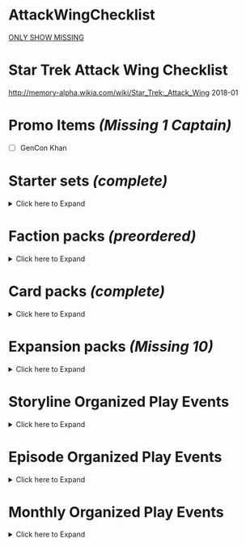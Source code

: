 # AttackWingChecklist

[ONLY SHOW MISSING](https://github.com/mirrorspock/AttackWingChecklist/blob/master/missing_only.md)


# Star Trek Attack Wing Checklist
http://memory-alpha.wikia.com/wiki/Star_Trek:_Attack_Wing
2018-01

# Promo Items *(Missing 1 Captain)*
- [ ] GenCon Khan

# Starter sets *(complete)*
<details><summary>Click here to Expand</summary>

## Starter Set *(complete)*
- [x] IKS Maht-H'a – Vor'cha-class
- [x] IRW Khazara – D'deridex-class
- [x] USS Enterprise-D – Galaxy-class

## Federation vs Klingons Starter Set *(complete)*
- [x] IKS Vorn – Klingon Bird-of-Prey
- [x] K'mpec's Attack Cruiser – Vor'cha-class
- [x] USS Enterprise-D – Galaxy-class
- [x] USS Sutherland – Nebula-class

</details>

# Faction packs *(preordered)*
<details><summary>Click here to Expand</summary>

## Star Trek: Attack Wing - Independent Faction Pack
- [x] TBA – B'rel-class (Ferengi commandeered)
- [x] TBA – D'kora-class
- [x] TBA – Ferengi shuttle

## Star Trek: Attack Wing – Dominion Faction Pack
- [x] 2nd Division Battleship – Dominion battleship
- [x] 2nd Wing Patrol Ship – Jem'Hadar fighter
- [x] 3rd Division Battle Cruiser – Dominion battle cruiser
- [x] 6th Wing Patrol Ship – Jem'Hadar fighter

## Star Trek: Attack Wing – Romulan Faction Pack
- [x] IRW Suran – Reman warbird
- [x] Jarok's Scout Vessel – Scout ship
- [x] Mirok's Science Vessel – Science vessel
- [x] PWB Tomal – D'deridex-class

## Star Trek: Attack Wing – Mirror Universe Faction Pack: The Kelvin Timeline 
- [x] TBA – Constitution class (alternate reality)
- [x] TBA – Klingon warbird

## Star Trek: Attack Wing – Independent Faction Pack: A Motley Fleet (2018)
- [x] TBA – Andorian battle cruiser
- [x] TBA – Maquis raider
- [x] TBA – Species 116 Dauntless-class
- [x] TBA – Vidiian warship

## Star Trek: The Animated Series – July 2018 *(preordered)*
- [ ] TBA × 4

## Borg – August 2018 *(preordered)*
- [ ] TBA – Assimilated Galaxy-class
- [ ] TBA – Assimilated Intrepid-class
- [ ] TBA – Scout ship
- [ ] TBA – Sphere

</details>

# Card packs *(complete)*
<details><summary>Click here to Expand</summary>

## September 2017 – Wave 1 *(complete)*
- [x] Cardassian ATR-4107 – Dreadnought
- [x] Oberth-class – USS Grissom
- [x] Raptor-class – IKS Ves Batlh
- [x] Romulan drone ship – Prototype 02

## January 2018 – Wave 2 *(complete)*
- [x] Borg Octahedron (Borg Queen's vessel)
- [x] Goss' Marauder D'kora-class

## March 2018 – Wave 3 *(complete)*
- [x] Jem'Hadar fighter
- [x] Gorn raider

## May 2018 – Wave 4 *(complete)*
- [x] Federation Attack Fighter Squadron
- [x] Hirogen warship

</details>


# Expansion packs *(Missing 10)*
<details><summary>Click here to Expand</summary>

## Bajoran *(complete)*
- [x] Denorios – Lightship
- [x] Interceptor Five – Interceptor
- [x] Ratosha – Scoutship

## Borg *(complete)*
- [x] Cube 112 – Cube
- [x] Cube 384 – Cube with Sphere port
- [x] Queen Vessel Prime – Octahedron (Queen's vessel)
- [x] Scout 608 – Scout ship
- [x] Soong – Type 03
- [x] Sphere 936 – Sphere (with Cube 384)
- [x] Sphere 4270 – Sphere
- [x] Tactical Cube 138 – Tactical cube

## Dominion *(complete)*
- [x] 1st Wave Attack Fighters – Cardassian Hideki-class Attack Squadron
- [x] 2nd Division Cruiser – Dominion battle cruiser
- [x] 4th Division Battleship – Dominion battleship
- [x] 5th Wing Patrol Ship – Jem'Hadar fighter
- [x] Dreadnought – Cardassian ATR-4107
- [x] Gor Portas (β) – Breen warship
- [x] Koranak – Cardassian Keldon-class
- [x] Kraxon – Cardassian Galor-class
- [x] Reklar – Cardassian Galor-class
- [x] Robinson (β) – Jem'Hadar fighter

## Federation *(missing 3)*
- [x] Deep Space 9 – Nor-class station
- [x] Delta Flyer – Delta Flyer-type
- [x] Enterprise NX-01 – NX-class
- [x] Fighter Squadron 6 – Attack Fighter Squadron
- [x] USS Defiant – Defiant-class
- [x] USS Enterprise – Constitution-class
- [x] USS Enterprise – Constitution-class refit
- [x] USS Enterprise-B – Excelsior-class
- [x] USS Enterprise-E – Sovereign-class
- [x] USS Equinox – Nova-class
- [x] USS Excelsior – Excelsior-class
- [x] USS Hathaway – Constellation-class
- [x] USS Montgolfier (β) – Saber-class
- [x] USS Pegasus – Oberth-class
- [x] USS Phoenix – Nebula-class
- [x] USS Prometheus – Prometheus-class
- [x] USS Reliant – Miranda-class
- [x] USS Thunderchild – Akira-class
- [ ] **USS Valiant – Defiant-class**
- [x] USS Venture – Galaxy-class
- [x] USS Voyager – Intrepid-class

## Ferengi *(complete)*
- [x] Kreechta – D'kora-class
- [x] Quark's Treasure – Shuttle

## Independent *(missing 1)*
- [x] Alpha Hunter – Hirogen warship
- [x] Fina Prime – Vidiian warship
- [x] Gornarus – Gorn raider
- [x] Kumari – Andorian battle cruiser
- [x] Kyana Prime – Krenim timeship
- [ ] **Tholia One (β) – Tholian ship (22nd century)**
- [x] USS Dauntless – Species 116 Dauntless-class
- [x] Val Jean – Maquis raider

## Kazon *(missing 2)*
- [ ] Halik Raider – Raider
- [x] Nistrim Raider – Raider
- [x] Ogla-Razik – Predator-class

## Klingon *(missing 4)*
- [x] Chang's Bird-of-Prey – prototype Bird-of-Prey
- [x] IKS Amar – K't'inga-class
- [?] IKS Drovana – Vor'cha-class
- [x] IKS Gr'oth – D7-class
- [ ] **IKS Klothos – D7-class**
- [x] IKS Koraga – K'vort-class
- [ ] **IKS Kronos One – K't'inga-class**
- [x] IKS Negh'Var – Negh'Var-class
- [x] IKS Ning'tao – B'rel-class
- [x] IKS Rotarran – B'rel-class
- [x] IKS Somraw – Raptor-class
- [x] IKS T'Ong – K't'inga-class

## Mirror Universe *(complete)*
- [x] ISS Avenger – NX-class
- [x] ISS Defiant – Defiant-class
- [x] ISS Enterprise – Constitution-class
- [x] Regent's Flagship – Negh'Var-class
- [x] USS Pasteur – Olympic-class

## Romulan *(missing 5)*
- [x] Gal Gath'thong (β) – Bird-of-Prey (23rd century)
- [ ] **IRW Algeron – D7-class**
- [ ] **IRW Devoras – D'deridex-class**
- [x] IRW Haakona – D'deridex-class
- [ ] **IRW Jazkal – Bird-of-Prey (22nd century)**
- [x] IRW Praetus – Bird-of-Prey (22nd century)
- [x] IRW Valdore – Valdore-type
- [x] IRW Vrax – Valdore-type
- [x] Prototype 01 – Drone-ship**
- [x] RIS Apnex (β) – Science vessel
- [ ] **RIS Pi – Scout ship**
- [ ] **RIS Talvath – Science vessel**
- [x] RIS Vo (β) – Scout ship
- [x] Scimitar – Reman warbird
- [x] Scorpion 4 – Scorpion-class Attack Fighter Squadron

## Species 8472 *(complete)*
- [x] Bioship Alpha – Bio-ship
- [x] Bioship Beta – Bio-ship

## Vulcan *(complete)*
- [x] D'kyr – D'kyr-type
- [x] Ni'Var – Suurok-class

## Xindi *(complete)*
- [x] Calindra – Xindi-Aquatic cruiser
- [x] Muratas – Xindi-Reptilian warship
- [x] Orassin – Xindi-Insectoid starship
- [x] Weapon Zero – Sphere weapon

</details>


# Storyline Organized Play Events

<details><summary>Click here to Expand</summary>

# The Dominion War *(missing 5 ships, 1 resource, 2 extras)*

## October 2013 – Operation Return
- [ ] **Krayton – D'Kora-class**
- [x] Elite Attack dice/Reference cards
- [x] Deep Space 9 oversized token and cards

## November 2013 – The Battle of Chin'toka
- [ ] **IKS Ch'Tang – B'rel-class**
- [x] Map Elements 4 Turret Tokens, Planet and Debris.
- [x] Command tokens and cards/Reference cards
- [x] Red Shirt Crew Upgrade promo cards

## December 2013 – The Siege of AR-558
- [ ] **PWB Aj'rmr – D'deridex-class**
- [x] Reinforcements sideboards/Reference cards
- [ ] 4 bases and 8 pegs in 4 colors

## January 2014 – The Attack On Earth
- [x] USS Sutherland – Nebula-class
- [x] Flagship set with 4 Flagship cards, 1 Reference card, 1 base, and 2 black pegs
- [x] Token Set, Planet Earth, HQ and defence

## February 2014 – The Battle of Cardassia
- [x] Rav Laerst (β) – Breen warship
- [ ] **Hideki-class Attack Squadron Resource (3-ship model), 1 Reference card, Ship card/token**
- [x] Map element sets × 6 (turret tokens)

## March 2014 – The Last Battle of Deep Space 9
- [ ] **Akorem – Bajoran scoutship**
- [x] Federation Attack Squadron Resource (3-ship model), 1 Reference card, Ship card/token
- [x] Deep Space 9 token and cards
- [x] Map element sets × 6 (ds9)

## Grand Prize
- [ ] Deep Space 9 – 12-inch diameter Nor-Class space station (model)

# The Collective *(missing 1 ships, 2 extras)*

## July 2014 – First Contact
- [x] Ti'Mur – Suurok-class
- [x] Counter Attack dice
- [x] Map element sets (card cube)

## August 2014 – The Battle of Wolf 359
- [ ] **USS Raven – Aerie-class (Raven type)**
- [x] Fleet Captain cards
- [ ] Map element sets (card cube and debris)

## September 2014 – The Battle of Sector 001
- [x] USS Stargazer – Constellation-class
- [x] Officer cards
- [x] Map element sets (card cube)

## Randomized Expansion Ships
- [x] 3rd Wing Attack Ship – Jem'Hadar fighter
- [x] Gavroche – Maquis raider
- [x] IKS B'Moth – K't'inga-class
- [x] IRW Vorta Vor – Romulan Bird-of-Prey (23rd century)
- [x] USS Yeager – Saber-class

## Grand Prize
- [x] Assimilation Target Prime – Partially-assimilated USS Enterprise-D

# Resistance Is Futile *(missing 1 ship)*

## October 2014 – Dark Frontier
- [x] IRW Avatar of Tomed (β) – Assimilated D'deridex-class
- [x] Improved Shields cards with Reference cards

## November 2014 – Unimatrix Zero
- [x] Assimilated Vessel 80279 – Assimilated B'rel-class
- [x] Advanced Targeting Systems cards with Reference cards

## December 2014 – Endgame
- [x] Assimilated Vessel 64758 – Assimilated Galor-class
- [x] High Yield Photon Torpedoes cards with Reference cards
- [x] Map element (transwarp hub)

## Randomized Expansion Ships
- [x] Bok's Marauder – D'Kora-class
- [x] Prakesh – Galor-class (mirror universe)
- [x] Relora Sankur – Predator-class
- [x] Scout 255 – Borg scout ship
- [x] Tal'Kir – D'kyr-type

## Grand Prize
- [x] Tactical Cube 001 – Borg tactical cube

# The Q-Continuum *(Complete)*

## April 2015 – Encounter at Farpoint
- [x] USS Hood – Excelsior-class
- [x] Evasive Action template with Reference cards
- [x] Map element sets – Q-Continuum cards

## May 2015 – Deja Q
- [x] IKS Korinar – B'rel-class
- [x] Damage Control Team cards

## June 2015 – All Good Things
- [x] IRW Terix – D'deridex-class (mirror universe)
- [x] Ready Room cards

## Grand Prize
- [x] Q-Continuum card pack

# Temporal Cold War *(missing 9 blind ships, 1 Card pack)*

## Randomized Expansion Ships
- [ ] **Aldara - a Cardassian Galor class ship**
- [ ] **Bioship Omega - a Species 8472 bioship class ship**
- [ ] **I.K.S. Buruk - a Klingon K'Vort class ship**
- [x] I.K.S. Toh'Kaht - a Mirror Universe Vor'cha class ship**
- [ ] **Interceptor 8 - a Bajoran Interceptor class ship**
- [ ] **I.R.W. Belak - a D'deridex class ship**
- [ ] **Nistrim-Culluh - a Kazon Predator class ship**
- [ ] **Nunk's Marauder - a Ferengi D'Kora class ship**
- [ ] **Seleya - a Vulcan D'Kyr class ship**
- [ ] **U.S.S. Lakota - an Excelsior class ship**

## October 2015 – Shockwave
- [x] Diaspora – Xindi-Insectoid starship
- [x] Protocol cards

## November 2015 – Future Tense
- [x] Azati Prime – Xindi-Aquatic cruiser
- [x] Advanced Technology cards

## December 2015 – Zero Hour
- [x] Xindus – Xindi-Reptilian warship
- [x] Main Power Grid cards

## Grand Prize
- [x] Temporal Cold War card pack

# The Classic Movies *(Complete)*

## April 2016 – The Wrath of Khan
- [x] USS Reliant – Miranda-class card pack
- [x] General Orders cards

## May 2016 – The Search for Spock
- [x] Kruge's Bird-of-Prey – B'rel-class card pack
- [x] Emergency Power cards

## June 2016 – The Voyage Home
- [ ] HMS Bounty – B'rel-class card pack
- [x] Improved Hull cards

## Grand Prize
- [ ] USS Enterprise-A – Constitution-class refit

# Klingon Civil War *(Complete)*

## September 2016 – Attack On Gowron
- [x] IKS Bortas – Vor'cha-class card pack
- [x] Fleet Commander cards

## October 2016 – Battle of Mempa
- [x] IKS Hegh'ta – K'vort-class card pack
- [x] Auxiliary Power cards

## November 2016 – Baiting The Romulans
- [x] IKS Toral – B'rel-class card pack
- [x] All Stop cards

## Grand Prize
- [x] Sela's Warbird – D'deridex-class

</details>

# Episode Organized Play Events

<details><summary>Click here to Expand</summary>


## April 2014 – The Tholian Web *(Missing 1 Resource, 1 Map elements )*
- [x] Tholia One (β) – Tholian ship
- [?] Red Alert Upgrade cards #TODO: i might have this
- [x] Full About maneuver templates and Reference cards, Skilled helmsman
- [ ] Map element sets (tholian web)

## May 2014 – Arena *(Missing 1 Ship)*
- [ ] **S'Gorn – Gorn raider**
- [x] Chief Engineer resource Engineering tokens
- [?] Full Alert Upgrade and Reference cards, #TODO:I might have this
- [x] Map element sets (raw material tokens and planet)

## February 2015 – A Matter Of Honor *(Missing 1 Map elements )*
- [x] IKS Pagh – K'vort-class
- [x] Officer Exchange Program Resource and Reference cards
- [ ] Map element sets (Subatomic Bacteria Tokens)

## March 2015 – Peak Performance *(Complete)*
- [x] Sakharov – Type 7 shuttlecraft
- [x] Master Strategist Token Resource and Reference cards
- [x] Map element sets (brown planet)

## August 2015 – Year of Hell *(Complete)*
- [x] USS Bellerophon – Intrepid-class
- [x] Emergency Force Field cards

## September 2015 – Balance of Terror  *(Complete )*
- [x] USS Intrepid – Constitution-class
- [x] Sabotage cards

## January 2016 – The Void  *(Complete)*
- [x] IRW T'Met – D'deridex-class card pack
- [x] Tactics Resource and Reference cards

## February 2016 – The Doomsday Machine *(Complete)*
- [x] USS Constellation – Constitution-class card pack
- [x] Structural Damage Check cards
- [x] Map element sets – Doomsday Machine tokens

## July 2016 – Tin Man *(Complete)*
- [x] USS Cairo – Excelsior-class card pack
- [x] Intercepted Messages Resource and Reference cards

## August 2016 – The Corbomite Maneuver *(Complete)*
- [x] IRW Rateg – Romulan Bird-of-Prey card pack
- [x] Condition Alert Resource and Reference cards

## September 2016 – The Trouble with Tribbles *(Complete)*
- [ ] Kohlar's Battle Cruiser – D7-class card pack
- [x] Scan Cycle Resource and Reference cards

## January 2017 – Yesterday's Enterprise *(Missing Card Pack)*
- [ ] **USS Enterprise-D – Galaxy-class card pack**
- [x] Senior Staff Resource and Reference cards

## March 2017 – In a Mirror, Darkly *(Complete)*
- [x] USS Defiant – Constitution-class card pack
- [x] Mutiny Resource and Reference cards

## April 2017 – Drive *(Complete)*
- [x] Delta Flyer II – Delta Flyer-type card pack
- [x] Co-Pilot Resource and Reference cards

</details>

# Monthly Organized Play Events

<details><summary>Click here to Expand</summary>

## August 2017 – Chronological Chaos *(Complete)*
- [x] Data Upgrade Crew cards
- [x] Captain’s Chair Resource and Reference cards
- [x] Nanclus Alt Art Crew cards‡ × 3

## October 2017 – Resource Rumble *(Complete)*
- [x] Sabotaged Systems Tech cards
- [x] Front-Line Retrofit Resource and Reference cards
- [x] Elizabeth Shelby Alt Art Crew cards‡

## December 2017 – Trap Travesty *(Complete)*
- [x] Long-Range Probe Resource cards
- [x] Photonic Cannon Weapon Upgrade cards† × 3
- [x] Romulan Pilot Alt Art Crew cards‡ × 3

## April 2018 – 2018 OP Kit 1 Turret Turmoil *(Complete)*
- [x] Sickbay Resource
- [x] Kal-If-Fee Elite Talent Upgrade Competitive Prize Cards
- [x] Sakonna Alt Art Crew Flex Prizes

## June 2018 – 2018 OP Kit 2
- [ ] TBA

## August 2018 – 2018 OP Kit 3
- [ ] TBA

## October 2018 – 2018 OP Kit 4
- [ ] TBA

</details>
